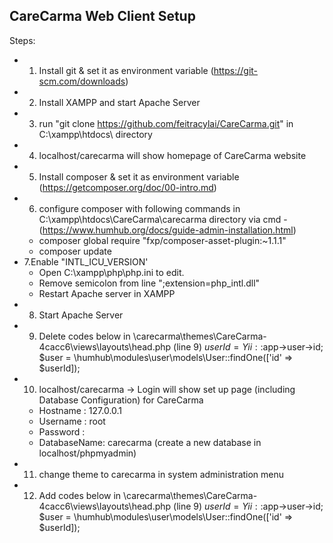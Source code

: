 CareCarma Web Client Setup
------------------------------------------------------------------------------------------------------------------------
Steps:
- 1. Install git & set it as environment variable (https://git-scm.com/downloads) 
- 2. Install XAMPP and start Apache Server
- 3. run "git clone https://github.com/feitracylai/CareCarma.git" in C:\xampp\htdocs\ directory
- 4. localhost/carecarma will show homepage of CareCarma website
- 5. Install composer & set it as environment variable (https://getcomposer.org/doc/00-intro.md)
- 6. configure composer with following commands in C:\xampp\htdocs\CareCarma\carecarma directory via cmd  - (https://www.humhub.org/docs/guide-admin-installation.html)
	- composer global require "fxp/composer-asset-plugin:~1.1.1"
	- composer update
- 7.Enable "INTL_ICU_VERSION'
	- Open C:\xampp\php\php.ini to edit.
	- Remove semicolon from line ";extension=php_intl.dll"
	- Restart Apache server in XAMPP
- 8. Start Apache Server
- 9. Delete codes below in \carecarma\themes\CareCarma-4cacc6\views\layouts\head.php (line 9)
	$userId = Yii::$app->user->id;
    	$user = \humhub\modules\user\models\User::findOne(['id' => $userId]);
- 10. localhost/carecarma -> Login will show set up page  (including Database Configuration) for CareCarma
	- Hostname : 127.0.0.1
	- Username : root
	- Password : <blank>
	- DatabaseName: carecarma  (create a new database in localhost/phpmyadmin)
- 11. change theme to carecarma in system administration menu
- 12. Add codes below in \carecarma\themes\CareCarma-4cacc6\views\layouts\head.php (line 9)
	$userId = Yii::$app->user->id;
    	$user = \humhub\modules\user\models\User::findOne(['id' => $userId]);
